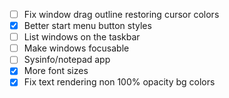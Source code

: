  - [ ] Fix window drag outline restoring cursor colors
 - [x] Better start menu button styles
 - [ ] List windows on the taskbar
 - [ ] Make windows focusable
 - [ ] Sysinfo/notepad app
 - [x] More font sizes
 - [x] Fix text rendering non 100% opacity bg colors
